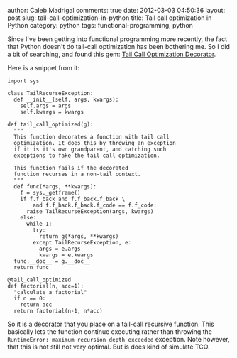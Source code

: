 author: Caleb Madrigal
comments: true
date: 2012-03-03 04:50:36
layout: post
slug: tail-call-optimization-in-python
title: Tail call optimization in Python
category: python
tags: functional-programming, python

Since I've been getting into functional programming more recently, the fact that Python doesn't do tail-call optimization has been bothering me.  So I did a bit of searching, and found this gem: [Tail Call Optimization Decorator](http://code.activestate.com/recipes/474088/).

Here is a snippet from it:

    
    import sys
    
    class TailRecurseException:
      def __init__(self, args, kwargs):
        self.args = args
        self.kwargs = kwargs
    
    def tail_call_optimized(g):
      """
      This function decorates a function with tail call
      optimization. It does this by throwing an exception
      if it is it's own grandparent, and catching such
      exceptions to fake the tail call optimization.
      
      This function fails if the decorated
      function recurses in a non-tail context.
      """
      def func(*args, **kwargs):
        f = sys._getframe()
        if f.f_back and f.f_back.f_back \
            and f.f_back.f_back.f_code == f.f_code:
          raise TailRecurseException(args, kwargs)
        else:
          while 1:
            try:
              return g(*args, **kwargs)
            except TailRecurseException, e:
              args = e.args
              kwargs = e.kwargs
      func.__doc__ = g.__doc__
      return func
    
    @tail_call_optimized
    def factorial(n, acc=1):
      "calculate a factorial"
      if n == 0:
        return acc
      return factorial(n-1, n*acc)


So it is a decorator that you place on a tail-call recursive function.  This basically lets the function continue executing rather than throwing the `RuntimeError: maximum recursion depth exceeded` exception.  Note however, that this is not still not very optimal.  But is does kind of simulate TCO.

